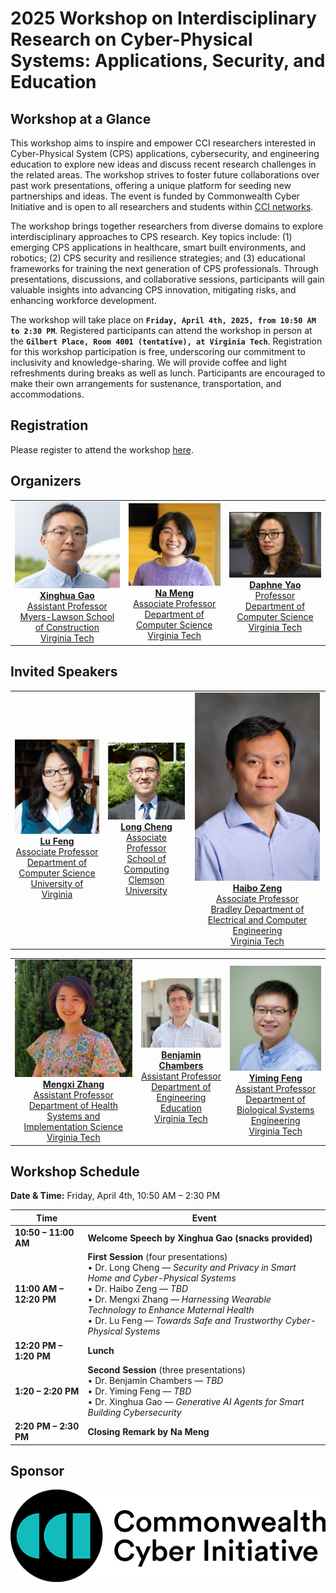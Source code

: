 # 2025 Workshop on Interdisciplinary Research on Cyber-Physical Systems: Applications, Security, and Education

## Workshop at a Glance
This workshop aims to inspire and empower CCI researchers interested in Cyber-Physical System (CPS) applications, cybersecurity, and engineering education to explore new ideas and discuss recent research challenges in the related areas. The workshop strives to foster future collaborations over past work presentations, offering a unique platform for seeding new partnerships and ideas. The event is funded by Commonwealth Cyber Initiative and is open to all researchers and students within [CCI networks](https://cyberinitiative.org/).

The workshop brings together researchers from diverse domains to explore interdisciplinary approaches to CPS research. Key topics include: (1) emerging CPS applications in healthcare, smart built environments, and robotics; (2) CPS security and resilience strategies; and (3) educational frameworks for training the next generation of CPS professionals. Through presentations, discussions, and collaborative sessions, participants will gain valuable insights into advancing CPS innovation, mitigating risks, and enhancing workforce development.

The workshop will take place on **`Friday, April 4th, 2025, from 10:50 AM to 2:30 PM`**. Registered participants can attend the workshop in person at the **`Gilbert Place, Room 4001 (tentative), at Virginia Tech`**.
Registration for this workshop participation is free, underscoring our commitment to inclusivity and knowledge-sharing. We will provide coffee and light refreshments during breaks as well as lunch. Participants are encouraged to make their own arrangements for sustenance, transportation, and accommodations.

## Registration
Please register to attend the workshop [here](https://docs.google.com/forms/d/e/1FAIpQLSe5cdHj8TLBz1V_uehZOWMdS8qpbYalDlOtEXAmT9Z1BCPWGA/viewform?usp=dialog).

## Organizers

<table>
  <tr>
    <td align="center">
      <a href="https://mlsoc.vt.edu/about/faculty-and-staff/xinghua-gao.html">
        <img src="image/gao.png" alt="gao" width="200"/><br />
        <strong>Xinghua Gao</strong><br />
        Assistant Professor<br />
        Myers-Lawson School of Construction<br />
        Virginia Tech
      </a>
    </td>
    <td align="center">
      <a href="https://people.cs.vt.edu/nm8247/">
        <img src="image/Meng.jpg" alt="Meng" width="200"/><br />
        <strong>Na Meng</strong><br />
        Associate Professor<br />
        Department of Computer Science<br />
        Virginia Tech
      </a>
    </td>
    <td align="center">
      <a href="https://people.cs.vt.edu/danfeng/">
        <img src="image/Yao.jpg" alt="Yao" width="200"/><br />
        <strong>Daphne Yao</strong><br />
        Professor<br />
        Department of Computer Science<br />
        Virginia Tech
      </a>
    </td>
  </tr>
</table>


## Invited Speakers

<table>
  <tr>
    <td align="center">
      <a href="https://engineering.virginia.edu/faculty/lu-feng">
        <img src="image/LuFeng.jpg" alt="LuFeng" width="200"/><br />
        <strong>Lu Feng</strong><br />
        Associate Professor<br />
        Department of Computer Science<br />
        University of Virginia
      </a>
    </td>
    <td align="center">
      <a href="https://people.computing.clemson.edu/~lcheng2/">
        <img src="image/LongChen.jpg" alt="LongChen" width="200"/><br />
        <strong>Long Cheng</strong><br />
        Associate Professor<br />
        School of Computing<br />
        Clemson University
      </a>
    </td>
    <td align="center">
      <a href="https://ece.vt.edu/people/profile/zeng.html">
        <img src="image/Haibozeng.jpg" alt="Haibozeng" width="200"/><br />
        <strong>Haibo Zeng</strong><br />
        Associate Professor<br />
        Bradley Department of Electrical and Computer Engineering<br />
        Virginia Tech
      </a>
    </td>
  </tr>
</table>


<table>
  <tr>
    <td align="center">
      <a href="https://experts.vt.edu/24861-mengxi-zhang">
        <img src="image/MengxiZhang.jpg" alt="MengxiZhang" width="200"/><br />
        <strong>Mengxi Zhang</strong><br />
        Assistant Professor<br />
        Department of Health Systems and Implementation Science<br />
        Virginia Tech
      </a>
    </td>
    <td align="center">
      <a href="https://enge.vt.edu/People/instructors-and-pop/benchambers.html">
        <img src="image/BenChambers.jpg" alt="BenChambers" width="200"/><br />
        <strong>Benjamin Chambers</strong><br />
        Assistant Professor<br />
        Department of Engineering Education<br />
        Virginia Tech
      </a>
    </td>
    <td align="center">
      <a href="https://www.bse.vt.edu/people/faculty/yiming-feng.html">
        <img src="image/YimingFeng.jpg" alt="YimingFeng" width="200"/><br />
        <strong>Yiming Feng</strong><br />
        Assistant Professor<br />
        Department of Biological Systems Engineering<br />
        Virginia Tech
      </a>
    </td>
  </tr>
</table>

## Workshop Schedule
**Date & Time:** Friday, April 4th, 10:50 AM – 2:30 PM

| Time                  | Event                                                                                                                                     |
|-----------------------|-------------------------------------------------------------------------------------------------------------------------------------------|
| **10:50 – 11:00 AM**  | **Welcome Speech by Xinghua Gao (snacks provided)**                                                                                       |
| **11:00 AM – 12:20 PM** | **First Session** (four presentations)<br/> • Dr. Long Cheng — *Security and Privacy in Smart Home and Cyber-Physical Systems* <br/> • Dr. Haibo Zeng — *TBD* <br/> • Dr. Mengxi Zhang — *Harnessing Wearable Technology to Enhance Maternal Health* <br/> • Dr. Lu Feng — *Towards Safe and Trustworthy Cyber-Physical Systems* |
| **12:20 PM – 1:20 PM**| **Lunch**                                                                                                                                |
| **1:20 – 2:20 PM**    | **Second Session** (three presentations)<br/> • Dr. Benjamin Chambers — *TBD* <br/> • Dr. Yiming Feng — *TBD* <br/> • Dr. Xinghua Gao — *Generative AI Agents for Smart Building Cybersecurity*                                                                                               |
| **2:20 PM – 2:30 PM** | **Closing Remark by Na Meng**                                                                                                             |



## Sponsor
[![CCI](image/cci.png)](https://cyberinitiative.org/)

